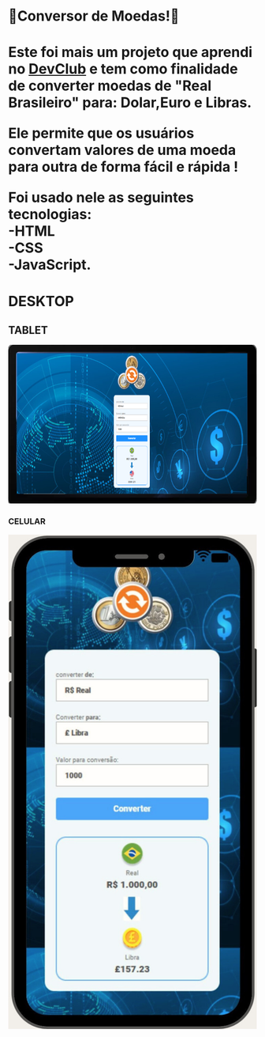 <h1>🏦Conversor de Moedas!💱</h1>
<h1>Este foi mais um projeto que aprendi no <a href="rodolfomori.com.br/devclub">DevClub</a> e tem como finalidade de converter moedas de "Real Brasileiro" para: Dolar,Euro e Libras. 
  
Ele permite que os usuários convertam valores de uma moeda para outra de forma fácil e rápida !

Foi usado nele as seguintes tecnologias: 
<br>
-HTML
<br>
-CSS 
<br>
-JavaScript.<h1>
<h1>DESKTOP</h1>


<h2>TABLET</h2>

<img src="https://github.com/sergiopro48/Conversor-de-Moedas/blob/main/assets/tablat.png?raw=true"/>
<h3>CELULAR</h3>

<img src="https://github.com/sergiopro48/Conversor-de-Moedas/blob/main/assets/celular%20can.png?raw=true"/>
